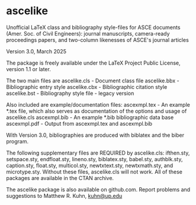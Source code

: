 # ascelike
Unofficial LaTeX class and bibliography style-files for ASCE documents 
(Amer. Soc. of Civil Engineers): journal manuscripts, camera-ready 
proceedings papers, and two-column likenesses of ASCE's journal articles

Version 3.0, March 2025

The package is freely available under the LaTeX Project Public License, 
version 1.1 or later.

The two main files are
  ascelike.cls - Document class file
  ascelike.bbx - Bibliographic entry style
  ascelike.cbx - Bibliographic citation style
  ascelike.bst - Bibliography style file - legacy version

Also included are example/documentation files:
  ascexmpl.tex - An example *.tex file, which also serves as documentation
                 of the options and usage of ascelike.cls 
  ascexmpl.bib - An example *.bib bibliographic data base
  ascexmpl.pdf - Output from ascexmpl.tex and ascexmpl.bib

With Version 3.0, bibliographies are produced with biblatex and the biber 
program.

The following supplementary files are REQUIRED by ascelike.cls:
ifthen.sty, setspace.sty, endfloat.sty, lineno.sty, biblatex.sty, babel.sty,
authblk.sty, caption.sty, float.sty, multicol.sty, newtxtext.sty, 
newtxmath.sty, and microtype.sty. Without these files, ascelike.cls will 
not work. All of these packages are available in the CTAN archive.

The ascelike package is also available on github.com.  Report problems 
and suggestions to Matthew R. Kuhn, kuhn@up.edu
